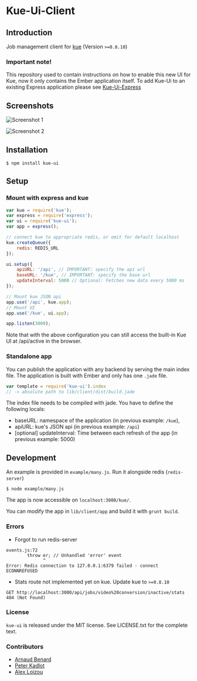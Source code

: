 # Kue-Ui-Client
## Introduction
Job management client for [kue](https://github.com/LearnBoost/kue/) (Version `>=0.8.10`)

### Important note!
This repository used to contain instructions on how to enable this new UI for Kue, now it only contains the Ember application itself. To add Kue-Ui to an existing Express application please see [Kue-Ui-Express](https://github.com/stonecircle/kue-ui-express)

## Screenshots

![Screenshot 1](https://cloud.githubusercontent.com/assets/1458008/5229932/76dd0e70-7716-11e4-9551-e87ce799d8dc.png)

![Screenshot 2](https://cloud.githubusercontent.com/assets/1458008/5229934/7fdf1c84-7716-11e4-8fa3-3d9f3dc947c7.png)

## Installation

    $ npm install kue-ui

## Setup
### Mount with express and kue

```javascript
var kue = require('kue');
var express = require('express');
var ui = require('kue-ui');
var app = express();

// connect kue to appropriate redis, or omit for default localhost
kue.createQueue({
    redis: REDIS_URL
});

ui.setup({
    apiURL: '/api', // IMPORTANT: specify the api url
    baseURL: '/kue', // IMPORTANT: specify the base url
    updateInterval: 5000 // Optional: Fetches new data every 5000 ms
});

// Mount kue JSON api
app.use('/api', kue.app);
// Mount UI
app.use('/kue', ui.app);

app.listen(3000);
```

Note that with the above configuration you can still access the built-in Kue UI at /api/active in the browser.

### Standalone app
You can publish the application with any backend by serving the main index file. The application is built with Ember and only has one `.jade` file.
```javascript
var template = require('kue-ui').index
// -> absolute path to lib/client/dist/build.jade
```

The index file needs to be compiled with jade. You have to define the following locals:

* baseURL: namespace of the application (in previous example: `/kue`),
* apiURL: kue's JSON api (in previous example: `/api`)
* [optional] updateInterval: Time between each refresh of the app (in previous example: 5000)



## Development

An example is provided in `example/many.js`. Run it alongside redis (`redis-server`)

    $ node example/many.js

The app is now accessible on `localhost:3000/kue/`.

You can modify the app in `lib/client/app` and build it with `grunt build`.

### Errors


- Forgot to run redis-server
```
events.js:72
        throw er; // Unhandled 'error' event
              ^
Error: Redis connection to 127.0.0.1:6379 failed - connect ECONNREFUSED
```

- Stats route not implemented yet on kue. Update kue to `>=0.8.10`

```
GET http://localhost:3000/api/jobs/video%20conversion/inactive/stats 404 (Not Found)
```



### License
`kue-ui` is released under the MIT license. See LICENSE.txt for the complete text.

### Contributors

* [Arnaud Benard](//github.com/arnaudbenard)
* [Peter Kadlot](//github.com/daralthus)
* [Alex Loizou](//github.com/alexloi)

